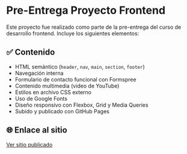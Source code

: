 
# Pre-Entrega Proyecto Frontend

Este proyecto fue realizado como parte de la pre-entrega del curso de desarrollo frontend. Incluye los siguientes elementos:

## ✅ Contenido

- HTML semántico (`header`, `nav`, `main`, `section`, `footer`)
- Navegación interna
- Formulario de contacto funcional con Formspree
- Contenido multimedia (video de YouTube)
- Estilos en archivo CSS externo
- Uso de Google Fonts
- Diseño responsivo con Flexbox, Grid y Media Queries
- Subido y publicado con GitHub Pages

## 🌐 Enlace al sitio

[Ver sitio publicado](https://lieta13.github.io/pre-entrega-front/)
